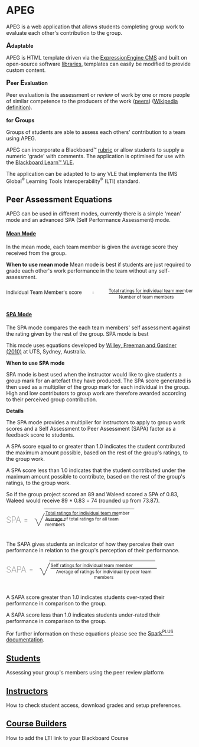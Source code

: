 <style>
.sqrt {
  vertical-align: middle;
  text-align: left;
  display: block;
  width: 600px;
}
.fraction {
  vertical-align: middle;
  text-align: center;
  font-size: 9pt;
}
.fraction > span {
  padding-top: 0.15em;
}
.fdn {border-top: thin solid black; }
.fraction > .bar {display: none}
.radical {
    font-size: 3.4em;
    display: inline-block;
    font-weight: 100;
}
.radicand {
    padding: 0.25em 0.25em;
    border-top: thin black solid;
    margin: 0em -2px 2.6ex;
    width: 17em;
    display: inline-block;
}
.ls {
    vertical-align: middle;
    margin-top: -25px;
    margin-right: 12px;
    font-size: 1.6em;
    font-weight: 100;
    display: inline-block;
}
#sapa .fdn {
  display: inline-block;
  width: 288px;
}
#sapa .radicand {
    width: 20em;
}
.ntm {
  width: 17em;
  display: inline-block;
}
.tms {
  font-size: 10pt;
  height: 3em;
  display: inline-block;
  vertical-align: middle;
  padding-right: 2em;
}
.fracti {
  display: inline-block;
  padding: 0.5em;
}
.acronym {
  font-size: 1.3em; font-weight: bold;
}
</style>

# APEG

APEG is a web application that allows students completing group work to evaluate each other's contribution to the group.

<span class='acronym'>A</span>__daptable__

APEG is HTML template driven via the [ExpressionEngine CMS](https://expressionengine.com/) and built on open-source software [libraries](https://github.com/BOLDLab/lti_peer_assessment), templates can easily be modified to provide custom content.

<span class='acronym'>P</span>__eer__ <span class='acronym'>E</span>__valuation__

Peer evaluation is the assessment or review of work by one or more people of similar competence to the producers of the work ([peers](https://en.wiktionary.org/wiki/peer#Etymology_2)) ([Wikipedia definition](https://en.wikipedia.org/wiki/Peer_review)).  

__for__    <span class='acronym'>G</span>__roups__

Groups of students are able to assess each others' contribution to a team using APEG.

APEG can incorporate a Blackboard&trade; [rubric](https://en.wikipedia.org/wiki/Rubric_(academic)) or allow students to supply a numeric 'grade' with comments. The application is optimised for use with the [Blackboard Learn&trade; VLE](http://anz.blackboard.com/sites/international/globalmaster/).

The application can be adapted to to any VLE that implements the IMS Global<sup>&reg;</sup> Learning Tools Interoperability<sup>&reg;</sup> (LTI) standard.  

## Peer Assessment Equations ##

APEG can be used in different modes, currently there is a simple 'mean' mode and an advanced SPA (Self Performance Assessment) mode.

#### <u>Mean Mode</u> ####
In the mean mode, each team member is given the average score they received from the group.

__When to use mean mode__
Mean mode is best if students are just required to grade each other's work performance in the team without any self-assessment.

<div class='sqrt'>
<span class='tms'>Individual Team Member's score </span><span class="radical tms"> =</span>
<div class='fracti'>
<span class='fraction'>Total ratings for individual team member <span class='bar'>&frasl;</span><br>
<span class='fdn ntm'>Number of team members</span>
</div>
</div>

#### <u>SPA Mode</u> ####
The SPA mode compares the each team members' self assessment against the rating given by the rest of the group.
SPA mode is best

This mode uses equations developed by [Willey, Freeman and Gardner (2010)](http://www.tandfonline.com/doi/full/10.1080/03043797.2010.490577?scroll=top&needAccess=true) at UTS, Sydney, Australia.

__When to use SPA mode__

SPA mode is best used when the instructor would like to give students a group mark for an artefact they have produced. The SPA score generated is then used as a multiplier of the group mark for each individual in the group. High and low contributors to group work are therefore awarded according to their perceived group contribution.

__Details__

The SPA mode provides a multiplier for instructors to apply to group work scores and a Self Assessment to Peer Assessment (SAPA) factor as a feedback score to students.

A SPA score equal to or greater than 1.0 indicates the student contributed the maximum amount possible, based on the rest of the group's ratings, to the group work.  

A SPA score less than 1.0 indicates that the student contributed under the maximum amount possible to contribute, based on the rest of the group's ratings, to the group work.

So if the group project scored an 89 and Waleed scored a SPA of 0.83, Waleed would receive 89 * 0.83 = 74 (rounded up from 73.87).

<div class='sqrt'>
<span class='ls'>SPA =</span> <span class='radical'>&radic;</span><div class='radicand'><span class='fraction'>  Total ratings for individual team member <span class='bar'>&frasl;</span>
<span class='fdn'>Average of total ratings for all team members</span></span>
</div>
</div>

The SAPA gives students an indicator of how they perceive their own performance in relation to the group's perception of their performance.

<div class='sqrt' id='sapa'>
<span class='ls'>SAPA =</span> <span class='radical'>&radic;</span><div class='radicand' ><span class='fraction'> Self ratings for individual team member <span class='bar'>&frasl;</span>
<span class='fdn'>Average of ratings for individual by peer team members</span></span>
</div>
</div>

A SAPA score greater than 1.0 indicates students over-rated their performance in comparison to the group.  

A SAPA score less than 1.0 indicates students under-rated their performance in comparison to the group.

For further information on these equations please see the [Spark<sup>PLUS</sup> documentation](http://sparkplus.com.au/factors/).   

## [Students](guides/Students)
Assessing your group's members using the peer review platform

## [Instructors](guides/Instructors)
How to check student access, download grades and setup preferences.

## [Course Builders](guides/Course-Builders)
How to add the LTI link to your Blackboard Course
